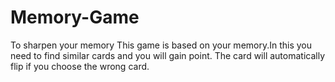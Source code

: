 # Memory-Game
To sharpen your memory
This game is based on your memory.In this you need to find similar cards and you will gain point. The card will automatically flip if you choose the wrong card.
